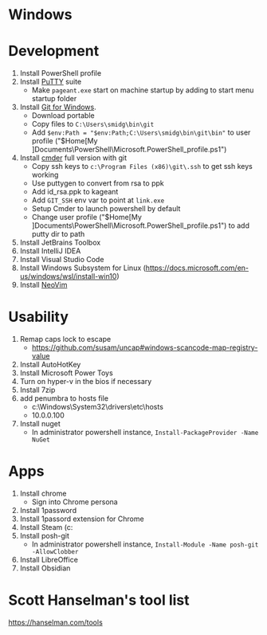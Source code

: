 # Windows

# Development

1. Install PowerShell profile
1. Install [PuTTY](https://www.chiark.greenend.org.uk/~sgtatham/putty/latest.html) suite
   - Make `pageant.exe` start on machine startup by adding to start menu startup folder
1. Install [Git for Windows](https://git-scm.com/download/win).
   - Download portable
   - Copy files to `C:\Users\smidg\bin\git`
   - Add `$env:Path = "$env:Path;C:\Users\smidg\bin\git\bin"` to user profile ("$Home\[My ]Documents\PowerShell\Microsoft.PowerShell_profile.ps1")
1. Install [cmder](http://cmder.net/http://cmder.net/) full version with git
   - Copy ssh keys to `c:\Program Files (x86)\git\.ssh` to get ssh keys working
   - Use puttygen to convert from rsa to ppk
   - Add id_rsa.ppk to kageant
   - Add `GIT_SSH` env var to point at `link.exe`
   - Setup Cmder to launch powershell by default
   - Change user profile ("$Home\[My ]Documents\PowerShell\Microsoft.PowerShell_profile.ps1") to add putty dir to path
1. Install JetBrains Toolbox
1. Install IntelliJ IDEA
1. Install Visual Studio Code
1. Install Windows Subsystem for Linux (https://docs.microsoft.com/en-us/windows/wsl/install-win10)
1. Install [NeoVim](https://github.com/neovim/neovim/blob/master/INSTALL.md)

# Usability

1. Remap caps lock to escape
   - https://github.com/susam/uncap#windows-scancode-map-registry-value
1. Install AutoHotKey
1. Install Microsoft Power Toys
1. Turn on hyper-v in the bios if necessary
1. Install 7zip
1. add penumbra to hosts file
   - c:\Windows\System32\drivers\etc\hosts
   - 10.0.0.100
1. Install nuget
   - In administrator powershell instance, `Install-PackageProvider -Name NuGet`

# Apps

1. Install chrome
    - Sign into Chrome persona
1. Install 1password
1. Install 1passord extension for Chrome
1. Install Steam (c:
1. Install posh-git
   - In administrator powershell instance, `Install-Module -Name posh-git -AllowClobber`
1. Install LibreOffice
1. Install Obsidian

# Scott Hanselman's tool list
https://hanselman.com/tools



